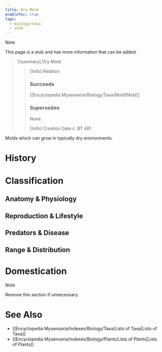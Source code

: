 ```yaml
---
title: Dry Mold
enableToc: true
tags:
  - biology/taxa
  - stub
---
```


> [!note]
> This page is a stub and has more information that can be added.

> [!summary] Dry Mold
> > [!info] Relation
> > ### Succeeds
> > [[Encyclopedia Mysenvaria/Biology/Taxa/Mold|Mold]]
> > ### Supersedes
> > None
>
> > [!info] Creation Date
> > c. BT 481

Molds which can grow in typically dry environments.
# History

# Classification
## Anatomy & Physiology

## Reproduction & Lifestyle

## Predators & Disease

## Range & Distribution

# Domestication

> [!note]
> Remove this section if unnecessary.
# See Also
- [[Encyclopedia Mysenvaria/Indexes/Biology/Taxa/Lists of Taxa|Lists of Taxa]]
- [[Encyclopedia Mysenvaria/Indexes/Biology/Plants/Lists of Plants|Lists of Plants]]